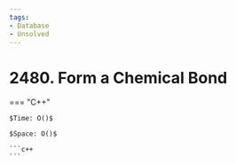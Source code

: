 ```yaml
---
tags:
- Database
- Unsolved
---
```



# 2480. Form a Chemical Bond

=== "C++"

    $Time: O()$

    $Space: O()$

    ```c++
    ```